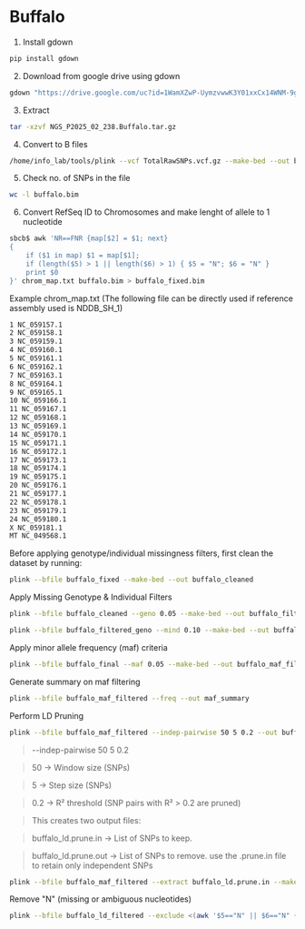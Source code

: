 # Buffalo

1. Install gdown
```bash
pip install gdown
```
2. Download from google drive using gdown
```bash
gdown "https://drive.google.com/uc?id=1WamXZwP-UymzvwwK3Y01xxCx14WNM-9g"
```
3. Extract
```bash
tar -xzvf NGS_P2025_02_238.Buffalo.tar.gz
```
4. Convert to B files
```bash
/home/info_lab/tools/plink --vcf TotalRawSNPs.vcf.gz --make-bed --out buffalo --allow-extra-chr
```
5. Check no. of SNPs in the file
```bash
wc -l buffalo.bim
```
6. Convert RefSeq ID to Chromosomes and make lenght of allele to 1 nucleotide
```bash
sbcb$ awk 'NR==FNR {map[$2] = $1; next} 
{
    if ($1 in map) $1 = map[$1]; 
    if (length($5) > 1 || length($6) > 1) { $5 = "N"; $6 = "N" } 
    print $0
}' chrom_map.txt buffalo.bim > buffalo_fixed.bim
```
Example chrom_map.txt
(The following file can be directly used if reference assembly used is NDDB_SH_1)
```bash
1 NC_059157.1
2 NC_059158.1
3 NC_059159.1
4 NC_059160.1
5 NC_059161.1
6 NC_059162.1
7 NC_059163.1
8 NC_059164.1
9 NC_059165.1
10 NC_059166.1
11 NC_059167.1
12 NC_059168.1
13 NC_059169.1
14 NC_059170.1
15 NC_059171.1
16 NC_059172.1
17 NC_059173.1
18 NC_059174.1
19 NC_059175.1
20 NC_059176.1
21 NC_059177.1
22 NC_059178.1
23 NC_059179.1
24 NC_059180.1
X NC_059181.1
MT NC_049568.1
```
Before applying genotype/individual missingness filters, first clean the dataset by running:
```bash
plink --bfile buffalo_fixed --make-bed --out buffalo_cleaned
```
Apply Missing Genotype & Individual Filters
```bash
plink --bfile buffalo_cleaned --geno 0.05 --make-bed --out buffalo_filtered_geno
```
```bash
plink --bfile buffalo_filtered_geno --mind 0.10 --make-bed --out buffalo_final
```
Apply minor allele frequency (maf) criteria
```bash
plink --bfile buffalo_final --maf 0.05 --make-bed --out buffalo_maf_filtered
```
Generate summary on maf filtering
```bash
plink --bfile buffalo_maf_filtered --freq --out maf_summary
```
Perform LD Pruning
```bash
plink --bfile buffalo_maf_filtered --indep-pairwise 50 5 0.2 --out buffalo_ld
```
>--indep-pairwise 50 5 0.2

>50 → Window size (SNPs)

>5 → Step size (SNPs)

>0.2 → R² threshold (SNP pairs with R² > 0.2 are pruned)

>This creates two output files:

>buffalo_ld.prune.in → List of SNPs to keep.

>buffalo_ld.prune.out → List of SNPs to remove.
use the .prune.in file to retain only independent SNPs
```bash
plink --bfile buffalo_maf_filtered --extract buffalo_ld.prune.in --make-bed --out buffalo_ld_filtered
```
Remove "N" (missing or ambiguous nucleotides)
```bash
plink --bfile buffalo_ld_filtered --exclude <(awk '$5=="N" || $6=="N" {print $2}' buffalo_ld_filtered.bim) --make-bed --out buffalo_ld_noN
```


